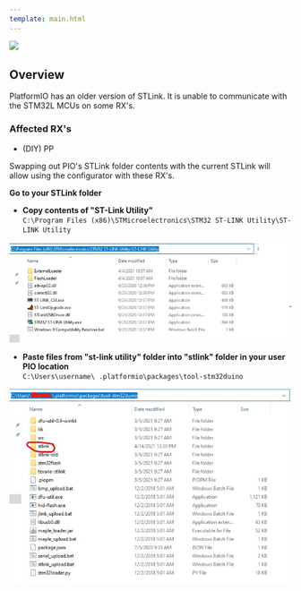 ```yaml
---
template: main.html
---
```


<img src="https://raw.githubusercontent.com/ExpressLRS/ExpressLRS-Hardware/master/img/software.png">

## Overview 

PlatformIO has an older version of STLink. It is unable to communicate with the STM32L MCUs on some RX's.  

### Affected RX's

- (DIY) PP

Swapping out PIO's STLink folder contents with the current STLink will allow using the configurator with these RX's.

**Go to your STLink folder**

- **Copy contents of "ST-Link Utility"**  
`C:\Program Files (x86)\STMicroelectronics\STM32 ST-LINK Utility\ST-LINK Utility`

![Folder details](../assets/images/stlink.jpg)

- **Paste files from "st-link utility" folder into "stlink" folder in your user PIO location**  
`C:\Users\username\ .platformio\packages\tool-stm32duino`

![Destination Folder](../assets/images/pio.jpg)

